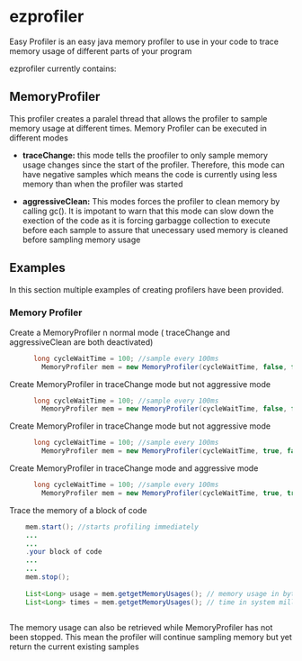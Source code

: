 # ezprofiler
Easy Profiler is an easy java memory profiler to use in your code to trace memory usage of different parts of your program

ezprofiler currently contains:

## MemoryProfiler
  This profiler creates a paralel thread that allows the profiler to sample memory usage at different times. Memory Profiler can be executed in different modes
* **traceChange:** this mode tells the proofiler to only sample memory usage changes since the start of the profiler. Therefore, this mode can have negative samples which means the code is currently using less memory than when the profiler was started

* **aggressiveClean:** This modes forces the profiler to clean memory by calling gc(). It is impotant to warn that this mode can slow down the exection of the code as it is forcing garbagge collection to execute before each sample to assure that unecessary used memory is cleaned before sampling memory usage

## Examples
In this section multiple examples of creating profilers have been provided.

### Memory Profiler

Create a MemoryProfiler n normal mode ( traceChange and aggressiveClean are both deactivated)
```java
      long cycleWaitTime = 100; //sample every 100ms
  		MemoryProfiler mem = new MemoryProfiler(cycleWaitTime, false, false);
```


Create MemoryProfiler in traceChange mode but not aggressive mode
```java
      long cycleWaitTime = 100; //sample every 100ms
  		MemoryProfiler mem = new MemoryProfiler(cycleWaitTime, false, false);
```

Create MemoryProfiler in traceChange mode but not aggressive mode
```java
      long cycleWaitTime = 100; //sample every 100ms
  		MemoryProfiler mem = new MemoryProfiler(cycleWaitTime, true, false);
```


Create MemoryProfiler in traceChange mode and  aggressive mode
```java
      long cycleWaitTime = 100; //sample every 100ms
  		MemoryProfiler mem = new MemoryProfiler(cycleWaitTime, true, true);
```


Trace the memory of a block of code
```java
    mem.start(); //starts profiling immediately
    ...
    ...
    .your block of code
    ...
    ...
    mem.stop();
    
    List<Long> usage = mem.getgetMemoryUsages(); // memory usage in bytes at every sample
    List<Long> times = mem.getgetMemoryUsages(); // time in system milliseconds of each sample
    
```

The memory usage can also be retrieved while MemoryProfiler has not been stopped. This mean the profiler will continue sampling memory but yet return the current existing samples
